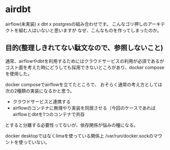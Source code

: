 # airdbt

airflow(未実装) x dbt x postgresの組み合わせです。
こんなゴリ押しのアーキテクトを組む人はいないと思いますが
なぜ、こんなものを作ってしまったのか。

## 目的(整理しきれてない駄文なので、参照しないこと)
通常、airflowやdbtを利用するためにはクラウドサービスの利用が必須であるが
コスト面を考えた時にどうしても採用できないところがあり、docker composeを使用した。

docker composeでairflowを立てたところで、
おそらく通常の考え方としては次の2種類の実装になるかと思う。
- クラウドサービスと連携する
- airflowのコンテナに無理やり実装を同居させる（今回のケースであればairflowとdbtを1つのコンテナで共存

とすると分離する必要性ってないが、依存関係が悩みの種になる。

docker desktopではなくlimaを使っている関係上
/var/run/docker.sockのマウントを使っていない。


